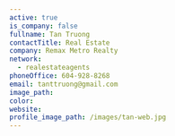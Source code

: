 ```yaml
---
active: true
is_company: false
fullname: Tan Truong
contactTitle: Real Estate
company: Remax Metro Realty
network:
  - realestateagents
phoneOffice: 604-928-8268
email: tanttruong@gmail.com
image_path:
color:
website:
profile_image_path: /images/tan-web.jpg
---
```



